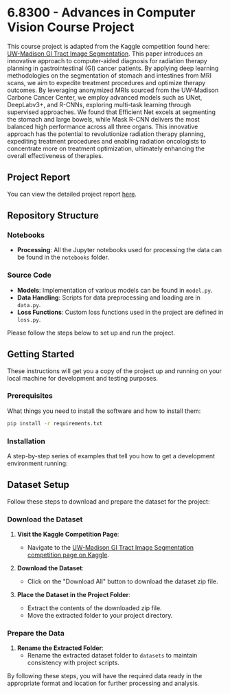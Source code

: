 # 6.8300 - Advances in Computer Vision Course Project

This course project is adapted from the Kaggle competition found here: [UW-Madison GI Tract Image Segmentation](https://www.kaggle.com/competitions/uw-madison-gi-tract-image-segmentation). This paper introduces an innovative approach to
computer-aided diagnosis for radiation therapy planning
in gastrointestinal (GI) cancer patients. By applying deep
learning methodologies on the segmentation of stomach and
intestines from MRI scans, we aim to expedite treatment
procedures and optimize therapy outcomes. By leveraging
anonymized MRIs sourced from the UW-Madison Carbone
Cancer Center, we employ advanced models such as UNet,
DeepLabv3+, and R-CNNs, exploring multi-task learning
through supervised approaches. We found that Efficient Net
excels at segmenting the stomach and large bowels, while
Mask R-CNN delivers the most balanced high performance
across all three organs. This innovative approach has the
potential to revolutionize radiation therapy planning, expediting treatment procedures and enabling radiation oncologists to concentrate more on treatment optimization, ultimately enhancing the overall effectiveness of therapies.

## Project Report
You can view the detailed project report [here](./Project%20Report.pdf).

## Repository Structure
### Notebooks
- **Processing**: All the Jupyter notebooks used for processing the data can be found in the `notebooks` folder.

### Source Code 
- **Models**: Implementation of various models can be found in `model.py`.
- **Data Handling**: Scripts for data preprocessing and loading are in `data.py`.
- **Loss Functions**: Custom loss functions used in the project are defined in `loss.py`.


Please follow the steps below to set up and run the project.

## Getting Started

These instructions will get you a copy of the project up and running on your local machine for development and testing purposes.

### Prerequisites

What things you need to install the software and how to install them:

```bash
pip install -r requirements.txt
```

### Installation
A step-by-step series of examples that tell you how to get a development environment running:

## Dataset Setup

Follow these steps to download and prepare the dataset for the project:

### Download the Dataset

1. **Visit the Kaggle Competition Page**:
   - Navigate to the [UW-Madison GI Tract Image Segmentation competition page on Kaggle](https://www.kaggle.com/competitions/uw-madison-gi-tract-image-segmentation).

2. **Download the Dataset**:
   - Click on the "Download All" button to download the dataset zip file.

3. **Place the Dataset in the Project Folder**:
   - Extract the contents of the downloaded zip file.
   - Move the extracted folder to your project directory.

### Prepare the Data

1. **Rename the Extracted Folder**:
   - Rename the extracted dataset folder to `datasets` to maintain consistency with project scripts.

By following these steps, you will have the required data ready in the appropriate format and location for further processing and analysis.



